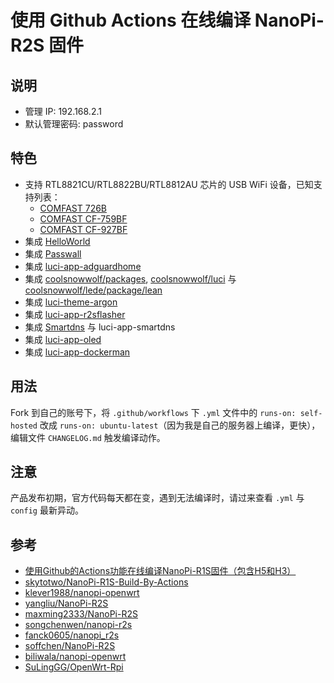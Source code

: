 # 使用 Github Actions 在线编译 NanoPi-R2S 固件




## 说明
* 管理 IP: 192.168.2.1
* 默认管理密码: password

## 特色
* 支持 RTL8821CU/RTL8822BU/RTL8812AU 芯片的 USB WiFi 设备，已知支持列表：
    - [COMFAST 726B](https://item.jd.com/100005336115.html)
    - [COMFAST CF-759BF](https://item.jd.com/100008636704.html)
    - [COMFAST CF-927BF](https://item.jd.com/100007517885.html)
* 集成 [HelloWorld](https://github.com/jerrykuku/luci-app-vssr)
* 集成 [Passwall](https://github.com/xiaorouji/openwrt-passwall)
* 集成 [luci-app-adguardhome](https://github.com/rufengsuixing/luci-app-adguardhome)
* 集成 [coolsnowwolf/packages](https://github.com/coolsnowwolf/packages), [coolsnowwolf/luci](https://github.com/coolsnowwolf/luci) 与 [coolsnowwolf/lede/package/lean](https://github.com/coolsnowwolf/lede/tree/master/package/lean)
* 集成 [luci-theme-argon](https://github.com/jerrykuku/luci-theme-argon)
* 集成 [luci-app-r2sflasher](https://github.com/songchenwen/nanopi-r2s/tree/master/luci-app-r2sflasher)
* 集成 [Smartdns](https://github.com/pymumu/smartdns) 与 luci-app-smartdns
* 集成 [luci-app-oled](https://github.com/NateLol/luci-app-oled)
* 集成 [luci-app-dockerman](https://github.com/lisaac/luci-app-dockerman)

## 用法
Fork 到自己的账号下，将 `.github/workflows` 下 `.yml` 文件中的 `runs-on: self-hosted` 改成 `runs-on: ubuntu-latest`（因为我是自己的服务器上编译，更快），编辑文件 `CHANGELOG.md` 触发编译动作。

## 注意
产品发布初期，官方代码每天都在变，遇到无法编译时，请过来查看 `.yml` 与 `config` 最新异动。

## 参考
* [使用Github的Actions功能在线编译NanoPi-R1S固件（包含H5和H3）](https://totoro.site/index.php/archives/70/)
* [skytotwo/NanoPi-R1S-Build-By-Actions](https://github.com/skytotwo/NanoPi-R1S-Build-By-Actions)
* [klever1988/nanopi-openwrt](https://github.com/klever1988/nanopi-openwrt)
* [yangliu/NanoPi-R2S](https://github.com/yangliu/NanoPi-R2S)
* [maxming2333/NanoPi-R2S](https://github.com/maxming2333/NanoPi-R2S)
* [songchenwen/nanopi-r2s](https://github.com/songchenwen/nanopi-r2s)
* [fanck0605/nanopi_r2s](https://github.com/fanck0605/nanopi_r2s)
* [soffchen/NanoPi-R2S](https://github.com/soffchen/NanoPi-R2S)
* [biliwala/nanopi-openwrt](https://github.com/biliwala/nanopi-openwrt)
* [SuLingGG/OpenWrt-Rpi](https://github.com/SuLingGG/OpenWrt-Rpi)
